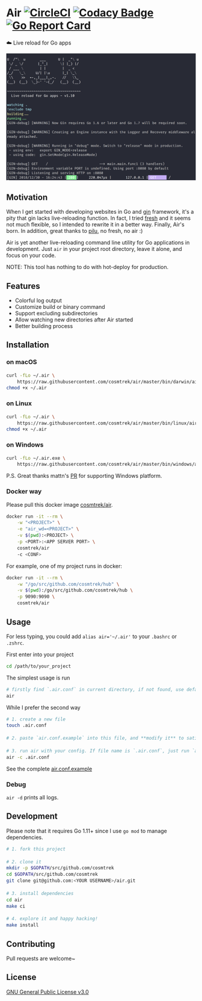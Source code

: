 # Air [![CircleCI](https://circleci.com/gh/cosmtrek/air/tree/master.svg?style=shield)](https://circleci.com/gh/cosmtrek/air/tree/master) [![Codacy Badge](https://api.codacy.com/project/badge/Grade/4885b8dddaa540f9ae6fe850b4611b7b)](https://www.codacy.com/app/cosmtrek/air?utm_source=github.com&amp;utm_medium=referral&amp;utm_content=cosmtrek/air&amp;utm_campaign=Badge_Grade) [![Go Report Card](https://goreportcard.com/badge/github.com/cosmtrek/air)](https://goreportcard.com/report/github.com/cosmtrek/air)

:cloud: Live reload for Go apps

![air](docs/air.png)

## Motivation

When I get started with developing websites in Go and [gin](https://github.com/gin-gonic/gin) framework, it's a pity
that gin lacks live-reloading function. In fact, I tried [fresh](https://github.com/pilu/fresh) and it seems not much
flexible, so I intended to rewrite it in a better way. Finally, Air's born.
In addition, great thanks to [pilu](https://github.com/pilu), no fresh, no air :)

Air is yet another live-reloading command line utility for Go applications in development. Just `air` in your project root directory, leave it alone,
and focus on your code.

NOTE: This tool has nothing to do with hot-deploy for production.

## Features

* Colorful log output
* Customize build or binary command
* Support excluding subdirectories
* Allow watching new directories after Air started
* Better building process

## Installation

### on macOS

```bash
curl -fLo ~/.air \
    https://raw.githubusercontent.com/cosmtrek/air/master/bin/darwin/air
chmod +x ~/.air
```

### on Linux

```bash
curl -fLo ~/.air \
    https://raw.githubusercontent.com/cosmtrek/air/master/bin/linux/air
chmod +x ~/.air
```

### on Windows

```bash
curl -fLo ~/.air.exe \
    https://raw.githubusercontent.com/cosmtrek/air/master/bin/windows/air.exe
```

P.S. Great thanks mattn's [PR](https://github.com/cosmtrek/air/pull/1) for supporting Windows platform.

### Docker way

Please pull this docker image [cosmtrek/air](https://hub.docker.com/r/cosmtrek/air).

```bash
docker run -it --rm \
    -w "<PROJECT>" \
    -e "air_wd=<PROJECT>" \
    -v $(pwd):<PROJECT> \
    -p <PORT>:<APP SERVER PORT> \
    cosmtrek/air
    -c <CONF>
```

For example, one of my project runs in docker:

```bash
docker run -it --rm \
    -w "/go/src/github.com/cosmtrek/hub" \
    -v $(pwd):/go/src/github.com/cosmtrek/hub \
    -p 9090:9090 \
    cosmtrek/air
```

## Usage

For less typing, you could add `alias air='~/.air'` to your `.bashrc` or `.zshrc`.

First enter into your project

```bash
cd /path/to/your_project
```

The simplest usage is run

```bash
# firstly find `.air.conf` in current directory, if not found, use defaults
air
```

While I prefer the second way

```bash
# 1. create a new file
touch .air.conf

# 2. paste `air.conf.example` into this file, and **modify it** to satisfy your needs.

# 3. run air with your config. If file name is `.air.conf`, just run `air`.
air -c .air.conf
```

See the complete [air.conf.example](air.conf.example)

### Debug

`air -d` prints all logs.

## Development

Please note that it requires Go 1.11+ since I use `go mod` to manage dependencies.

```bash
# 1. fork this project

# 2. clone it
mkdir -p $GOPATH/src/github.com/cosmtrek
cd $GOPATH/src/github.com/cosmtrek
git clone git@github.com:<YOUR USERNAME>/air.git

# 3. install dependencies
cd air
make ci

# 4. explore it and happy hacking!
make install
```

## Contributing

Pull requests are welcome~

## License

[GNU General Public License v3.0](LICENSE)
